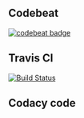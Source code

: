 
## Codebeat
[![codebeat badge](https://codebeat.co/badges/70783ef5-8dbf-4368-83cb-fc447445bcac)](https://codebeat.co/projects/github-com-espegrupo5-proyectoespe-planta-master)

## Travis CI
[![Build Status](https://travis-ci.org/EspeGrupo5/ProyectoESPE-Planta.svg?branch=master)](https://travis-ci.org/EspeGrupo5/ProyectoESPE-Planta)

## Codacy code


